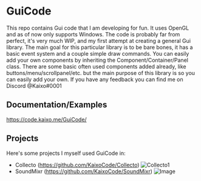 # GuiCode

This repo contains Gui code that I am developing for fun. It uses OpenGL and as of now only supports Windows. 
The code is probably far from perfect, it's very much WIP, and my first attempt at creating a general Gui library. 
The main goal for this particular library is to be bare bones, it has a basic event system and a couple simple draw commands. 
You can easily add your own components by inheriting the Component/Container/Panel class. There are some basic often used components 
added already, like buttons/menu/scrollpanel/etc. but the main purpose of this library is so you can easily add your own. 
If you have any feedback you can find me on Discord @Kaixo#0001 

## Documentation/Examples
https://code.kaixo.me/GuiCode/

## Projects
Here's some projects I myself used GuiCode in:
 - Collecto (https://github.com/KaixoCode/Collecto)
 ![Collecto1](https://imgur.com/Hlopltp.png)
 - SoundMixr (https://github.com/KaixoCode/SoundMixr)
 ![Image](https://i.ibb.co/7Gr81cP/Screenshot-1302.png)
